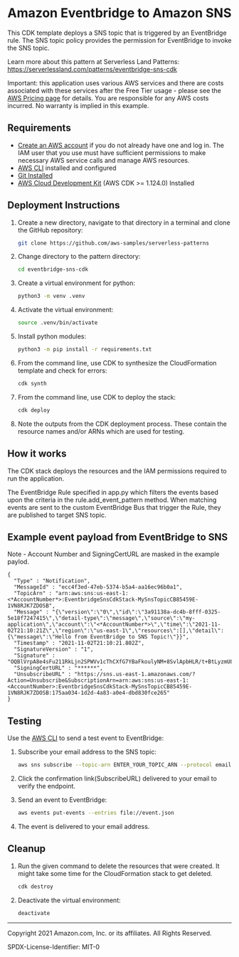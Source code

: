 # Amazon Eventbridge to Amazon SNS

This CDK template deploys a SNS topic that is triggered by an EventBridge rule. The SNS topic policy provides the permission for EventBridge to invoke the SNS topic.



Learn more about this pattern at Serverless Land Patterns: https://serverlessland.com/patterns/eventbridge-sns-cdk

Important: this application uses various AWS services and there are costs associated with these services after the Free Tier usage - please see the [AWS Pricing page](https://aws.amazon.com/pricing/) for details. You are responsible for any AWS costs incurred. No warranty is implied in this example.

## Requirements

* [Create an AWS account](https://portal.aws.amazon.com/gp/aws/developer/registration/index.html) if you do not already have one and log in. The IAM user that you use must have sufficient permissions to make necessary AWS service calls and manage AWS resources.
* [AWS CLI](https://docs.aws.amazon.com/cli/latest/userguide/install-cliv2.html) installed and configured
* [Git Installed](https://git-scm.com/book/en/v2/Getting-Started-Installing-Git)
* [AWS Cloud Development Kit](https://docs.aws.amazon.com/cdk/latest/guide/getting_started.html) (AWS CDK >= 1.124.0) Installed

## Deployment Instructions

1. Create a new directory, navigate to that directory in a terminal and clone the GitHub repository:
    ```bash 
    git clone https://github.com/aws-samples/serverless-patterns
    ```
1. Change directory to the pattern directory:
    ```bash
    cd eventbridge-sns-cdk
    ```
1. Create a virtual environment for python:
    ```bash
    python3 -m venv .venv
    ```
1. Activate the virtual environment:
    ```bash
    source .venv/bin/activate
    ```
1. Install python modules:
    ```bash
    python3 -m pip install -r requirements.txt
    ```
1. From the command line, use CDK to synthesize the CloudFormation template and check for errors:
    ```bash
    cdk synth
    ```
1. From the command line, use CDK to deploy the stack:
    ```bash
    cdk deploy
    ```
1. Note the outputs from the CDK deployment process. These contain the resource names and/or ARNs which are used for testing.

## How it works

The CDK stack deploys the resources and the IAM permissions required to run the application.

The EventBridge Rule specified in app.py which filters the events based upon the criteria in the rule.add_event_pattern method. When matching events are sent to the custom EventBridge Bus that trigger the Rule, they are published to target SNS topic.

## Example event payload from EventBridge to SNS
Note - Account Number and SigningCertURL are masked in the example paylod.
```
{
  "Type" : "Notification",
  "MessageId" : "ecc4f3ed-47eb-5374-b5a4-aa16ec96b0a1",
  "TopicArn" : "arn:aws:sns:us-east-1:<*AccountNumber*>:EventbridgeSnsCdkStack-MySnsTopicCB85459E-1VN8RJK7ZDOSB",
  "Message" : "{\"version\":\"0\",\"id\":\"3a91138a-dc4b-8fff-0325-5e18f7247415\",\"detail-type\":\"message\",\"source\":\"my-application\",\"account\":\"<*AccountNumber*>\",\"time\":\"2021-11-02T21:10:21Z\",\"region\":\"us-east-1\",\"resources\":[],\"detail\":{\"message\":\"Hello from EventBridge to SNS Topic!\"}}",
  "Timestamp" : "2021-11-02T21:10:21.802Z",
  "SignatureVersion" : "1",
  "Signature" : "OQBlVrpA8e4sFu211RkLjn2SPWVv1cThCXfG7YBaFkoulyNM+8SvlApbHLR/t+BtLyzmU8DIh7MOb8zyR4rpBhKCkjEvqNpX1AO+Da294onD+NHGrqjnRMkMyjcDzxe7poTKSEwwYBp16jjDNBBXRZmM6YX5XiL1zY41NrfJiUXro76xJr1nqr7BoxNJ1a3ACzh2cv6lyoGS0oxTgXztevUvUmfvxqtbfiFAapEjxde6IWPT6pellzy6HGfls8z7UI1NndBqfCAo4z8dCAxrczDM4Yozc+KvoquSbttKPcMkApe184teOWp0ZOT5dhO6mOV4hgCPoe9hUipoFq4Acw==",
  "SigningCertURL" : "******",
  "UnsubscribeURL" : "https://sns.us-east-1.amazonaws.com/?Action=Unsubscribe&SubscriptionArn=arn:aws:sns:us-east-1:<AccountNumber>:EventbridgeSnsCdkStack-MySnsTopicCB85459E-1VN8RJK7ZDOSB:175aa034-1d2d-4a83-a0e4-dbd830fce265"
}
```

## Testing

Use the [AWS CLI](https://aws.amazon.com/cli/) to send a test event to EventBridge:

1. Subscribe your email address to the SNS topic:
    ```bash
    aws sns subscribe --topic-arn ENTER_YOUR_TOPIC_ARN --protocol email-json --notification-endpoint ENTER_YOUR_EMAIL_ADDRESS
    ```
1. Click the confirmation link(SubscribeURL) delivered to your email to verify the endpoint.

1. Send an event to EventBridge:
    ```bash
    aws events put-events --entries file://event.json
    ```
1. The event is delivered to your email address.

## Cleanup
 
1. Run the given command to delete the resources that were created. It might take some time for the CloudFormation stack to get deleted.
    ```bash
    cdk destroy
    ```
1. Deactivate the virtual environment:
    ```bash
    deactivate
    ```
----
Copyright 2021 Amazon.com, Inc. or its affiliates. All Rights Reserved.

SPDX-License-Identifier: MIT-0
